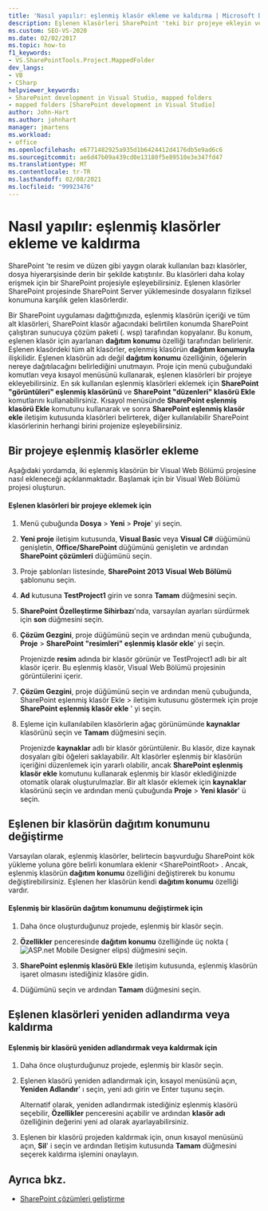 ```yaml
---
title: 'Nasıl yapılır: eşlenmiş klasör ekleme ve kaldırma | Microsoft Docs'
description: Eşlenen klasörleri SharePoint 'teki bir projeye ekleyin ve kaldırın.  Eşlenen bir klasörün dağıtım konumunu değiştirin. Eşlenen klasörleri yeniden adlandırın veya kaldırın.
ms.custom: SEO-VS-2020
ms.date: 02/02/2017
ms.topic: how-to
f1_keywords:
- VS.SharePointTools.Project.MappedFolder
dev_langs:
- VB
- CSharp
helpviewer_keywords:
- SharePoint development in Visual Studio, mapped folders
- mapped folders [SharePoint development in Visual Studio]
author: John-Hart
ms.author: johnhart
manager: jmartens
ms.workload:
- office
ms.openlocfilehash: e6771482925a935d1b6424412d4176db5e9ad6c6
ms.sourcegitcommit: ae6d47b09a439cd0e13180f5e89510e3e347fd47
ms.translationtype: MT
ms.contentlocale: tr-TR
ms.lasthandoff: 02/08/2021
ms.locfileid: "99923476"
---
```

# <a name="how-to-add-and-remove-mapped-folders"></a>Nasıl yapılır: eşlenmiş klasörler ekleme ve kaldırma
  SharePoint 'te resim ve düzen gibi yaygın olarak kullanılan bazı klasörler, dosya hiyerarşisinde derin bir şekilde katıştırılır. Bu klasörleri daha kolay erişmek için bir SharePoint projesiyle eşleyebilirsiniz. Eşlenen klasörler SharePoint projesinde SharePoint Server yüklemesinde dosyaların fiziksel konumuna karşılık gelen klasörlerdir.

 Bir SharePoint uygulaması dağıttığınızda, eşlenmiş klasörün içeriği ve tüm alt klasörleri, SharePoint klasör ağacındaki belirtilen konumda SharePoint çalıştıran sunucuya çözüm paketi (. wsp) tarafından kopyalanır. Bu konum, eşlenen klasör için ayarlanan **dağıtım konumu** özelliği tarafından belirlenir. Eşlenen klasördeki tüm alt klasörler, eşlenmiş klasörün **dağıtım konumuyla** ilişkilidir. Eşlenen klasörün adı değil **dağıtım konumu** özelliğinin, öğelerin nereye dağıtılacağını belirlediğini unutmayın.
Proje için menü çubuğundaki komutları veya kısayol menüsünü kullanarak, eşlenen klasörleri bir projeye ekleyebilirsiniz. En sık kullanılan eşlenmiş klasörleri eklemek için **SharePoint "görüntüleri" eşlenmiş klasörünü** ve **SharePoint "düzenleri" klasörü Ekle** komutlarını kullanabilirsiniz. Kısayol menüsünde **SharePoint eşlenmiş klasörü Ekle** komutunu kullanarak ve sonra **SharePoint eşlenmiş klasör ekle** iletişim kutusunda klasörleri belirterek, diğer kullanılabilir SharePoint klasörlerinin herhangi birini projenize eşleyebilirsiniz.

## <a name="add-mapped-folders-to-a-project"></a>Bir projeye eşlenmiş klasörler ekleme
 Aşağıdaki yordamda, iki eşlenmiş klasörün bir Visual Web Bölümü projesine nasıl ekleneceği açıklanmaktadır. Başlamak için bir Visual Web Bölümü projesi oluşturun.

#### <a name="to-add-mapped-folders-to-a-project"></a>Eşlenen klasörleri bir projeye eklemek için

1. Menü çubuğunda **Dosya**  >  **Yeni**  >  **Proje**' yi seçin.

2. **Yeni proje** iletişim kutusunda, **Visual Basic** veya **Visual C#** düğümünü genişletin, **Office/SharePoint** düğümünü genişletin ve ardından **SharePoint çözümleri** düğümünü seçin.

3. Proje şablonları listesinde, **SharePoint 2013 Visual Web Bölümü** şablonunu seçin.

4. **Ad** kutusuna **TestProject1** girin ve sonra **Tamam** düğmesini seçin.

5. **SharePoint Özelleştirme Sihirbazı**'nda, varsayılan ayarları sürdürmek için **son** düğmesini seçin.

6. **Çözüm Gezgini**, proje düğümünü seçin ve ardından menü çubuğunda, **Proje**  >  **SharePoint "resimleri" eşlenmiş klasör ekle**' yi seçin.

     Projenizde **resim** adında bir klasör görünür ve TestProject1 adlı bir alt klasör içerir. Bu eşlenmiş klasör, Visual Web Bölümü projesinin görüntülerini içerir.

7. **Çözüm Gezgini**, proje düğümünü seçin ve ardından menü çubuğunda, SharePoint eşlenmiş klasör Ekle   >  iletişim kutusunu göstermek için proje **SharePoint eşlenmiş klasör ekle** ' yi  seçin.

8. Eşleme için kullanılabilen klasörlerin ağaç görünümünde **kaynaklar** klasörünü seçin ve **Tamam** düğmesini seçin.

     Projenizde **kaynaklar** adlı bir klasör görüntülenir. Bu klasör, dize kaynak dosyaları gibi öğeleri saklayabilir. Alt klasörler eşlenmiş bir klasörün içeriğini düzenlemek için yararlı olabilir, ancak **SharePoint eşlenmiş klasör ekle** komutunu kullanarak eşlenmiş bir klasör eklediğinizde otomatik olarak oluşturulmazlar. Bir alt klasör eklemek için **kaynaklar** klasörünü seçin ve ardından menü çubuğunda **Proje**  >  **Yeni klasör**' ü seçin.

## <a name="change-the-deployment-location-of-a-mapped-folder"></a>Eşlenen bir klasörün dağıtım konumunu değiştirme
 Varsayılan olarak, eşlenmiş klasörler, belirtecin başvurduğu SharePoint kök yükleme yoluna göre belirli konumlara eklenir \<SharePointRoot> . Ancak, eşlenmiş klasörün **dağıtım konumu** özelliğini değiştirerek bu konumu değiştirebilirsiniz. Eşlenen her klasörün kendi **dağıtım konumu** özelliği vardır.

#### <a name="to-change-the-deployment-location-of-a-mapped-folder"></a>Eşlenmiş bir klasörün dağıtım konumunu değiştirmek için

1. Daha önce oluşturduğunuz projede, eşlenmiş bir klasör seçin.

2. **Özellikler** penceresinde **dağıtım konumu** özelliğinde üç nokta (![ASP.net Mobile Designer elips](../sharepoint/media/mwellipsis.gif "ASP.NET Mobile Designer elips")) düğmesini seçin.

3. **SharePoint eşlenmiş klasörü Ekle** iletişim kutusunda, eşlenmiş klasörün işaret olmasını istediğiniz klasöre gidin.

4. Düğümünü seçin ve ardından **Tamam** düğmesini seçin.

## <a name="rename-or-remove-mapped-folders"></a>Eşlenen klasörleri yeniden adlandırma veya kaldırma

#### <a name="to-rename-or-remove-a-mapped-folder"></a>Eşlenmiş bir klasörü yeniden adlandırmak veya kaldırmak için

1. Daha önce oluşturduğunuz projede, eşlenmiş bir klasör seçin.

2. Eşlenen klasörü yeniden adlandırmak için, kısayol menüsünü açın, **Yeniden Adlandır**' ı seçin, yeni adı girin ve Enter tuşunu seçin.

     Alternatif olarak, yeniden adlandırmak istediğiniz eşlenmiş klasörü seçebilir, **Özellikler** penceresini açabilir ve ardından **klasör adı** özelliğinin değerini yeni ad olarak ayarlayabilirsiniz.

3. Eşlenen bir klasörü projeden kaldırmak için, onun kısayol menüsünü açın, **Sil**' i seçin ve ardından Iletişim kutusunda **Tamam** düğmesini seçerek kaldırma işlemini onaylayın.

## <a name="see-also"></a>Ayrıca bkz.
- [SharePoint çözümleri geliştirme](../sharepoint/developing-sharepoint-solutions.md)
